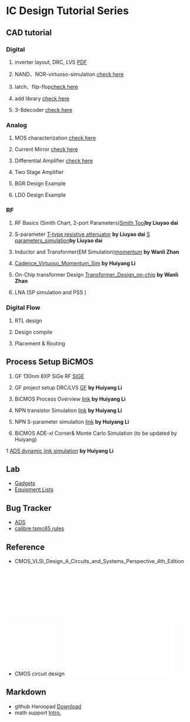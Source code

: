 # IC Design Tutorial Series




## CAD tutorial

### Digital
1. inverter layout, DRC, LVS [PDF](./inverter/t1_inverter.pdf)

1. NAND、NOR-virtuoso-simulation [check here](NAND、NOR-virtuoso-simulation/NAND与NOR的virtuoso仿真.md)

1. latch、flip-flop[check here](dff/dff-virtuoso-simulation.md)

1. add library [check here](https://github.com/very3b/Susee/blob/master/add%20library.md)

1. 3-8decoder [check here](3-8decoder.md)

### Analog

1. MOS characterization  [check here](nmos-analog.md)

1. Current Mirror  [check here](current-mirror.md)

1. Differential Amplifier [check here](differential-amplifier/differential-amplifier-big.md)

1. Two Stage Amplifier

1. BGR Design Example

1. LDO Design Example 




### RF 

1. RF Basics (Smith Chart, 2-port Parameters)[Smith Tool](https://github.com/very3b/Susee/blob/master/smith.md)**by Liuyao dai**

1. S-parameter [T-type resistive attenuator](https://github.com/very3b/Susee/blob/master/S_parameters_simulation.md) **by Liuyao dai**
                                             [S parameters_simulation](S_parameters_simulation.md)**by Liuyao dai**
1. Inductor and Transformer(EM Simulation)[momentum](https://github.com/very3b/2019icprojects/blob/master/Simulation%20of%20an%20inductor%20using%20ADS/Procedure.md) **by Wanli Zhan**

1. [Cadence_Virtuoso_Momentum_Sim](https://github.com/very3b/2019icprojects/blob/master/cadence-momentum-inductor/Momentum.md)  **by Huiyang Li**

1. On-Chip transformer Design 
[Transformer_Design_on-chip](https://github.com/very3b/2019icprojects/blob/master/Design%20of%20transformer%20balun/Design%20of%20transformer%20balun.md)  **by Wanli Zhan**



1. LNA (SP simulation and PSS )


### Digital Flow

1. RTL design

1. Design compile

1. Placement & Routing

## Process Setup  BiCMOS
1. GF 130nm 8XP SiGe RF [SIGE](./srv/README.md)
1. GF project setup DRC/LVS [GF](https://github.com/very3b/2019icprojects/blob/master/setupDRC-LVS/cadence%20open%20PDK.md)  **by Huiyang Li**

1. BiCMOS Process Overview [link](https://github.com/very3b/2019icprojects/blob/master/KeypointDesignManual/keypoint.md )  **by Huiyang Li**

1. NPN transistor Simulation [link](https://github.com/very3b/2019icprojects/blob/master/npnbeta-verify.md)  **by Huiyang Li**

1. NPN S-parameter simulaiton  [link](https://github.com/very3b/2019icprojects/blob/master/KeypointDesignManual/SparameterConerMonte.md) **by Huiyang Li**

1. BiCMOS ADE-xl Corner& Monte Carlo Simulation (to be updated by Huiyang)


1 [ADS dynamic link simulation](https://github.com/very3b/2019icprojects/blob/master/ADSDynamicLink/ADSDynamicLink.md) **by Huiyang Li**


## Lab 
- [Gadgets](https://github.com/very3b/2019icprojects/blob/master/LabList.md)
- [Equipment Lists](https://github.com/very3b/2019icprojects/blob/master/LabList.md)


## Bug Tracker
- [ADS](https://github.com/very3b/2019icprojects/blob/master/ADS%20bug/ADS%20bug.md)
- [calibre tsmc65 rules](./cal/calibre.md)





## Reference
- CMOS_VLSI_Design_A_Circuits_and_Systems_Perspective_4th_Edition ![ebook](./app/cmos_vlsi.pdf)
- CMOS circuit design![ebook](./app/baker.pdf)

## Markdown
- github Haroopad [Download](./app/Haroopad-v0.13.1-win-x64.zip)
- math support [Intro.](https://www.jianshu.com/p/1ff6e833e2e6)
